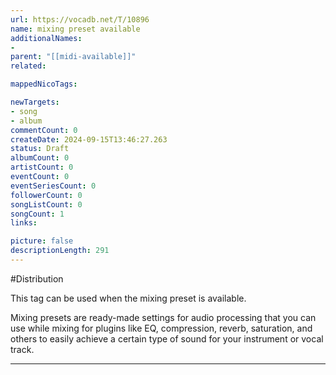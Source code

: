 ```yaml
---
url: https://vocadb.net/T/10896
name: mixing preset available
additionalNames: 
- 
parent: "[[midi-available]]"
related:

mappedNicoTags:

newTargets:
- song
- album
commentCount: 0
createDate: 2024-09-15T13:46:27.263
status: Draft
albumCount: 0
artistCount: 0
eventCount: 0
eventSeriesCount: 0
followerCount: 0
songListCount: 0
songCount: 1
links: 

picture: false
descriptionLength: 291
---
```


#Distribution

This tag can be used when the mixing preset is available.

Mixing presets are ready-made settings for audio processing that you can use while mixing for plugins like EQ, compression, reverb, saturation, and others to easily achieve a certain type of sound for your instrument or vocal track.

---

